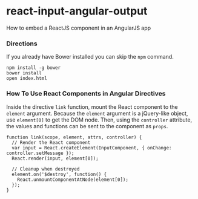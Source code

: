 # react-input-angular-output
How to embed a ReactJS component in an AngularJS app

### Directions

If you already have Bower installed you can skip the `npm` command.

    npm install -g bower
    bower install
    open index.html

### How To Use React Components in Angular Directives

Inside the directive `link` function, mount the React component to the `element` argument. Because the `element` argument is a jQuery-like object, use `element[0]` to get the DOM node. Then, using the `controller` attribute, the values and functions can be sent to the component as `props`.

    function link(scope, element, attrs, controller) {
      // Render the React component
      var input = React.createElement(InputComponent, { onChange: controller.setMessage });
      React.render(input, element[0]);
      
      // Cleanup when destroyed
      element.on('$destroy', function() {
        React.unmountComponentAtNode(element[0]);
      });
    }
